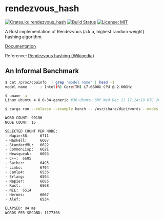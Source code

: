 rendezvous_hash
===============

[![Crates.io: rendezvous_hash](http://meritbadge.herokuapp.com/rendezvous_hash)](https://crates.io/crates/rendezvous_hash)
[![Build Status](https://travis-ci.org/sile/rendezvous_hash.svg?branch=master)](https://travis-ci.org/sile/rendezvous_hash)
[![License: MIT](https://img.shields.io/badge/license-MIT-blue.svg)](LICENSE)

A Rust implementation of Rendezvous (a.k.a, highest random weight) hashing algorithm.

[Documentation](https://docs.rs/rendezvous_hash)

Reference: [Rendezvous hashing (Wikipedia)](https://en.wikipedia.org/wiki/Rendezvous_hashing)


An Informal Benchmark
----------------------

```sh
$ cat /proc/cpuinfo  | grep 'model name' | head -1
model name      : Intel(R) Core(TM) i7-6600U CPU @ 2.60GHz

$ uname -a
Linux ubuntu 4.8.0-34-generic #36-Ubuntu SMP Wed Dec 21 17:24:18 UTC 2016 x86_64 x86_64 x86_64 GNU/Linux

$ cargo run --release --example bench -- /usr/share/dict/words --nodes Rust Alef C++ Camlp4 CommonLisp Erlang Haskell Hermes Limbo Napier Napier88 Newsqueak NIL Sather StandardML

WORD COUNT: 99156
NODE COUNT: 15

SELECTED COUNT PER NODE:
- Napier88:     6711
- Haskell:      6607
- StandardML:   6622
- CommonLisp:   6621
- Newsqueak:    6693
- C++:  6605
- Sather:       6495
- Limbo:        6704
- Camlp4:       6536
- Erlang:       6594
- Napier:       6685
- Rust:         6568
- NIL:  6514
- Hermes:       6667
- Alef:         6534

ELAPSED: 84 ms
WORDS PER SECOND: 1177303
```
